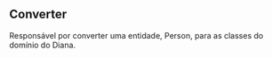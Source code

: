 ## Converter

Responsável por converter uma entidade, Person, para as classes do domínio do Diana.

